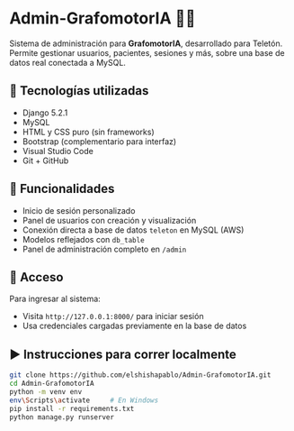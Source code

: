 # Admin-GrafomotorIA 🧠✨

Sistema de administración para **GrafomotorIA**, desarrollado para Teletón.  
Permite gestionar usuarios, pacientes, sesiones y más, sobre una base de datos real conectada a MySQL.

## 🔧 Tecnologías utilizadas

- Django 5.2.1
- MySQL
- HTML y CSS puro (sin frameworks)
- Bootstrap (complementario para interfaz)
- Visual Studio Code
- Git + GitHub

## 📂 Funcionalidades

- Inicio de sesión personalizado
- Panel de usuarios con creación y visualización
- Conexión directa a base de datos `teleton` en MySQL (AWS)
- Modelos reflejados con `db_table`
- Panel de administración completo en `/admin`

## 🔑 Acceso

Para ingresar al sistema:
- Visita `http://127.0.0.1:8000/` para iniciar sesión
- Usa credenciales cargadas previamente en la base de datos

## ▶️ Instrucciones para correr localmente

```bash
git clone https://github.com/elshishapablo/Admin-GrafomotorIA.git
cd Admin-GrafomotorIA
python -m venv env
env\Scripts\activate     # En Windows
pip install -r requirements.txt
python manage.py runserver

